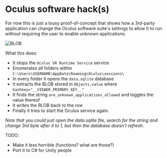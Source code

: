 # Oculus software hack(s)

For now this is just a lousy proof-of-concept that shows how a 3rd-party application can change the Oculus software suite's settings to allow it to run without requiring the user to enable unknown applications.

![BLOB](http://imgur.com/KUS6lbT)

What this does:

 * It stops the ```Oculus VR Runtime Service``` service
 * Enumerates all folders within ```C:\Users\USERNAME\AppData\Roaming\Oculus\sessions\```
 * In every folder it opens the ```data.sqlite``` database
 * It extracts the BLOB stored in ```Objects.value``` where ```hashkey="__VIEWER_PRIMARY_KEY__"```
 * It finds the string ```are_unknown_applications_allowed``` and toggles the value thereof
 * It writes the BLOB back to the row
 * Finally it tries to start the Oculus service again.

*Note that you could just open the data.sqlite file, search for the string and change 3rd byte after it to 1, but then the database doesn't refresh.*

TODO:

* Make it less horrible (functions? what are those?)
* Port it to C# for Unity people
